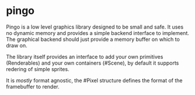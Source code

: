 # pingo

Pingo is a low level graphics library designed to be small and safe. It uses no dynamic memory and provides a simple backend interface to implement. 
The graphical backend should just provide a memory buffer on which to draw on.

The library itself provides an interface to add your own primitives (Renderables) and your own containers (#Scene), by default it supports redering of simple sprites.

It is _mostly_ format agnostic, the #Pixel structure defines the format of the framebuffer to render. 

